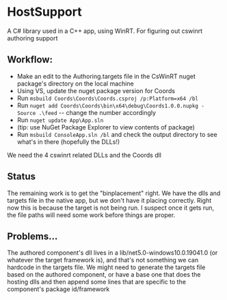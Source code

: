 # HostSupport
A C# library used in a C++ app, using WinRT. For figuring out cswinrt authoring support

## Workflow:
 * Make an edit to the Authoring.targets file in the CsWinRT nuget package's directory on the local machine 
 * Using VS, update the nuget package version for Coords
 * Run ```msbuild Coords\Coords\Coords.csproj /p:Platform=x64 /bl```
 * Run ```nuget add Coords\Coords\bin\x64\debug\Coords1.0.0.nupkg -Source .\feed``` -- change the number accordingly
 * Run ```nuget update App\App.sln```
 * (tip: use NuGet Package Explorer to view contents of package)
 * Run ```msbuild ConsoleApp.sln /bl``` and check the output directory to see what's in there (hopefully the DLLs!) 

 We need the 4 cswinrt related DLLs and the Coords dll
 
## Status

 The remaining work is to get the "binplacement" right. We have the dlls 
 and targets file in the native app, but we don't have it placing correctly. 
 Right now this is because the target is not being run. I suspect once 
 it gets run, the file paths will need some work before things are proper.
 
 ## Problems...
 
 The authored component's dll lives in a lib/net5.0-windows10.0.19041.0 (or whatever the target framework is), and that's not something we can hardcode in the targets file. We might need to generate the targets file based on the authored component, or have a base one that does the hosting dlls and then append some lines that are specific to the component's package id/framework




